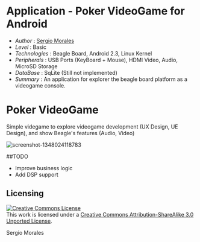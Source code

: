 # Application - Poker VideoGame for Android

* *Author* : [Sergio Morales](http://www.linkedin.com/profile/view?id=199182063)
* *Level* : Basic
* *Technologies* : Beagle Board, Android 2.3, Linux Kernel
* *Peripherals* : USB Ports (KeyBoard + Mouse), HDMI Video, Audio, MicroSD Storage
* *DataBase* : SqLite (Still not implemented)
* *Summary* : An application for explorer the beagle board platform as a videogame console.


Poker VideoGame
===============

Simple videgame to explore videogame development (UX Design, UE Design), and show Beagle's features (Audio, Video) 

![screenshot-1348024118783](https://cloud.githubusercontent.com/assets/1953226/2936860/3c536d14-d877-11e3-984d-0a1f7d079382.png)

##TODO
* Improve business logic
* Add DSP support

## Licensing

<a rel="license" href="http://creativecommons.org/licenses/by-sa/3.0/"><img alt="Creative Commons License" style="border-width:0" src="http://i.creativecommons.org/l/by-sa/3.0/88x31.png" /></a><br />This work is licensed under a <a rel="license" href="http://creativecommons.org/licenses/by-sa/3.0/">Creative Commons Attribution-ShareAlike 3.0 Unported License</a>.

<div class="footer">
    <span class="footerTitle"><span class="uc">S</span>ergio <span class="uc">M</span>orales</span>
</div>




